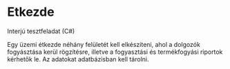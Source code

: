 # Etkezde

Interjú tesztfeladat (C#)

Egy üzemi étkezde néhány felületét kell elkészíteni, ahol a dolgozók fogyásztása kerül rögzítésre, 
illetve a fogyasztási és termékfogyási riportok kérhetők le. Az adatokat adatbázisban kell tárolni. 
